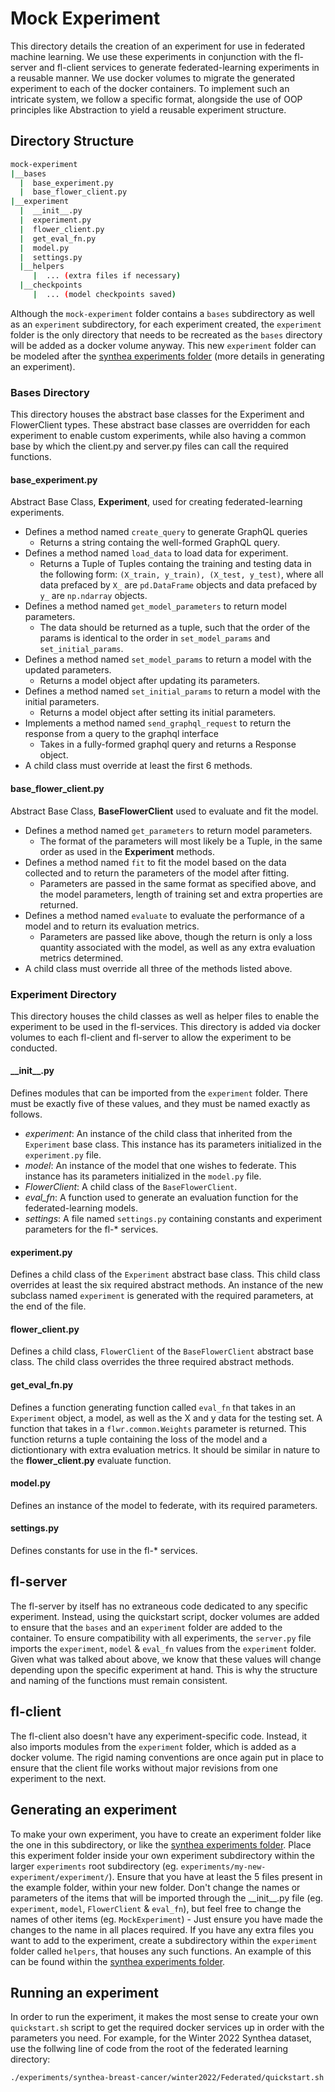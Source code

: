 # Mock Experiment
This directory details the creation of an experiment for use in federated machine learning. We use these experiments in conjunction with the fl-server and fl-client services to generate federated-learning experiments in a reusable manner. We use docker volumes to migrate the generated experiment to each of the docker containers. To implement such an intricate system, we follow a specific format, alongside the use of OOP principles like Abstraction to yield a reusable experiment structure.

## Directory Structure
```bash
mock-experiment
|__bases
  |  base_experiment.py
  |  base_flower_client.py
|__experiment
  |  __init__.py
  |  experiment.py
  |  flower_client.py
  |  get_eval_fn.py
  |  model.py
  |  settings.py
  |__helpers
     |  ... (extra files if necessary)
  |__checkpoints
     |  ... (model checkpoints saved)
```
Although the `mock-experiment` folder contains a `bases` subdirectory as well as an `experiment` subdirectory, for each experiment created, the `experiment` folder is the only directory that needs to be recreated as the `bases` directory will be added as a docker volume anyway. This new `experiment` folder can be modeled after the [synthea experiments folder](../synthea-breast-cancer/winter2022/Federated/experiment) (more details in generating an experiment).

### Bases Directory
This directory houses the abstract base classes for the Experiment and FlowerClient types. These abstract base classes are overridden for each experiment to enable custom experiments, while also having a common base by which the client.py and server.py files can call the required functions.

#### base_experiment.py 
Abstract Base Class, **Experiment**, used for creating federated-learning experiments.
- Defines a method named `create_query` to generate GraphQL queries
  - Returns a string containg the well-formed GraphQL query.
- Defines a method named `load_data` to load data for experiment.
  - Returns a Tuple of Tuples containg the training and testing data in the following form: `(X_train, y_train), (X_test, y_test)`, where all data prefaced by `X_` are `pd.DataFrame` objects and data prefaced by `y_` are `np.ndarray` objects.
- Defines a method named `get_model_parameters` to return model parameters.
  - The data should be returned as a tuple, such that the order of the params is identical to the order in `set_model_params` and `set_initial_params`.
- Defines a method named `set_model_params` to return a model with the updated parameters.
  - Returns a model object after updating its parameters.
- Defines a method named `set_initial_params` to return a model with the initial parameters.
  - Returns a model object after setting its initial parameters.
- Implements a method named `send_graphql_request` to return the response from a query to the graphql interface
  - Takes in a fully-formed graphql query and returns a Response object. 
- A child class must override at least the first 6 methods.

#### base_flower_client.py
Abstract Base Class, **BaseFlowerClient** used to evaluate and fit the model.
- Defines a method named `get_parameters` to return model parameters.
  - The format of the parameters will most likely be a Tuple, in the same order as used in the **Experiment** methods.
- Defines a method named `fit` to fit the model based on the data collected and to return the parameters of the model after fitting.
  - Parameters are passed in the same format as specified above, and the model parameters, length of training set and extra properties are returned.
- Defines a method named `evaluate` to evaluate the performance of a model and to return its evaluation metrics.
  - Parameters are passed like above, though the return is only a loss quantity associated with the model, as well as any extra evaluation metrics determined. 
- A child class must override all three of the methods listed above.

### Experiment Directory
This directory houses the child classes as well as helper files to enable the experiment to be used in the fl-services. This directory is added via docker volumes to each fl-client and fl-server to allow the experiment to be conducted.

#### \_\_init\_\_.py
Defines modules that can be imported from the `experiment` folder. There must be exactly five of these values, and they must be named exactly as follows.
- *experiment*: An instance of the child class that inherited from the `Experiment` base class. This instance has its parameters initialized in the `experiment.py` file.
- *model*: An instance of the model that one wishes to federate. This instance has its parameters initialized in the `model.py` file.
- *FlowerClient*: A child class of the `BaseFlowerClient`.
- *eval_fn*: A function used to generate an evaluation function for the federated-learning models.
- *settings*: A file named `settings.py` containing constants and experiment parameters for the fl-* services.

#### experiment.py
Defines a child class of the `Experiment` abstract base class. This child class overrides at least the six required abstract methods. An instance of the new subclass named `experiment` is generated with the required parameters, at the end of the file.

#### flower_client.py
Defines a child class, `FlowerClient` of the `BaseFlowerClient` abstract base class. The child class overrides the three required abstract methods. 

#### get_eval_fn.py
Defines a function generating function called `eval_fn` that takes in an `Experiment` object, a model, as well as the X and y data for the testing set. A function that takes in a `flwr.common.Weights` parameter is returned. This function returns a tuple containing the loss of the model and a dictiontionary with extra evaluation metrics. It should be similar in nature to the **flower_client.py** evaluate function.

#### model.py
Defines an instance of the model to federate, with its required parameters. 

#### settings.py
Defines constants for use in the fl-* services.

## fl-server
The fl-server by itself has no extraneous code dedicated to any specific experiment. Instead, using the quickstart script, docker volumes are added to ensure that the `bases` and an `experiment` folder are added to the container. To ensure compatibility with all experiments, the `server.py` file imports the `experiment`, `model` & `eval_fn` values from the `experiment` folder. Given what was talked about above, we know that these values will change depending upon the specific experiment at hand. This is why the structure and naming of the functions must remain consistent.

## fl-client
The fl-client also doesn't have any experiment-specific code. Instead, it also imports modules from the `experiment` folder, which is added as a docker volume. The rigid naming conventions are once again put in place to ensure that the client file works without major revisions from one experiment to the next.

## Generating an experiment
To make your own experiment, you have to create an experiment folder like the one in this subdirectory, or like the [synthea experiments folder](../synthea-breast-cancer/winter2022/Federated/experiment). Place this experiment folder inside your own experiment subdirectory within the larger `experiments` root subdirectory (eg. `experiments/my-new-experiment/experiment/`). Ensure that you have at least the 5 files present in the example folder, within your new folder. Don't change the names or parameters of the items that will be imported through the \_\_init\_\_.py file (eg. `experiment`, `model`, `FlowerClient` & `eval_fn`), but feel free to change the names of other items (eg. `MockExperiment`) - Just ensure you have made the changes to the name in all places required. If you have any extra files you want to add to the experiment, create a subdirectory within the `experiment` folder called `helpers`, that houses any such functions. An example of this can be found within the [synthea experiments folder](../synthea-breast-cancer/winter2022/Federated/experiment).

## Running an experiment

In order to run the experiment, it makes the most sense to create your own `quickstart.sh` script to get the required docker services up in order with the parameters you need. For example, for the Winter 2022 Synthea dataset, use the follwing line of code from the root of the federated learning directory:

```bash
./experiments/synthea-breast-cancer/winter2022/Federated/quickstart.sh -i <INGEST-PATH> -p <PORT> -n <NUM-OF-SITES> -r <NUM-OF-ROUNDS> -e <PATH-TO-EXPERIMENT-DIRECTORY>
```